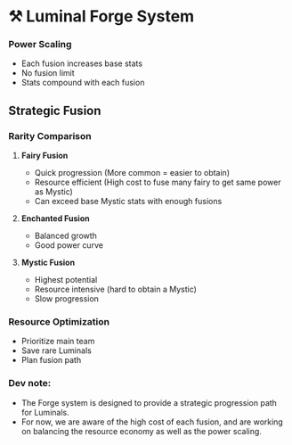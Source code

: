 # ⚒️ Luminal Forge System

### Power Scaling

- Each fusion increases base stats
- No fusion limit
- Stats compound with each fusion

## Strategic Fusion

### Rarity Comparison

1. **Fairy Fusion**
    - Quick progression (More common = easier to obtain)
    - Resource efficient (High cost to fuse many fairy to get same power as Mystic)
    - Can exceed base Mystic stats with enough fusions

2. **Enchanted Fusion**
    - Balanced growth
    - Good power curve

3. **Mystic Fusion**
    - Highest potential
    - Resource intensive (hard to obtain a Mystic)
    - Slow progression

### Resource Optimization
- Prioritize main team
- Save rare Luminals
- Plan fusion path

### Dev note:

- The Forge system is designed to provide a strategic progression path for Luminals.
- For now, we are aware of the high cost of each fusion, and are working on balancing the resource economy as well as the power scaling.